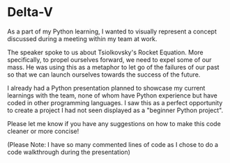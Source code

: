# Delta-V
As a part of my Python learning, I wanted to visually represent a concept discussed during a meeting within my team at work.

The speaker spoke to us about Tsiolkovsky's Rocket Equation. More specifically, to propel ourselves forward, we need to expel some of our mass. He was using this as a metaphor to let go of the failures of our past so that we can launch ourselves towards the success of the future.

I already had a Python presentation planned to showcase my current learnings with the team, none of whom have Python experience but have coded in other programming languages. I saw this as a perfect opportunity to create a project I had not seen displayed as a "beginner Python project".

Please let me know if you have any suggestions on how to make this code cleaner or more concise!

(Please Note: I have so many commented lines of code as I chose to do a code walkthrough during the presentation)
